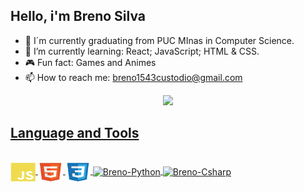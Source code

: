 ## Hello, i'm Breno Silva
- 🔭 I´m currently graduating from PUC MInas in Computer Science.
- 🥶 I’m currently learning: React; JavaScript; HTML & CSS.
- 🎮 Fun fact: Games and Animes
- 📫 How to reach me: breno1543custodio@gmail.com

<div align="center">
  <a href="https://github.com/BrenoSilva01">
  <img height="150em" src="https://github-readme-stats.vercel.app/api/top-langs/?username=BrenoSilva01&layout=compact&langs_count=7&theme=dark"/>
</div>
 
  ## Language and Tools
  
<div style="display: inline_block"><br>
  <img align="center" alt="Breno-Js" height="30" width="40" src="https://raw.githubusercontent.com/devicons/devicon/master/icons/javascript/javascript-plain.svg">
  <img align="center" alt="Breno-HTML" height="30" width="40" src="https://raw.githubusercontent.com/devicons/devicon/master/icons/html5/html5-original.svg">
  <img align="center" alt="Breno-CSS" height="30" width="40" src="https://raw.githubusercontent.com/devicons/devicon/master/icons/css3/css3-original.svg">
  <img align="center" alt="Breno-Python" height="30" width="70" src="https://img.shields.io/badge/C%2B%2B-00599C?style=for-the-badge&logo=c%2B%2B&logoColor=white">
  <img align="center" alt="Breno-Csharp" height="30" width="150" src="https://aleen42.github.io/badges/src/photoshop.svg">
</div>
  
  ##
 

